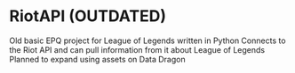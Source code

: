 # RiotAPI (OUTDATED)
 Old basic EPQ project for League of Legends written in Python
 Connects to the Riot API and can pull information from it about League of Legends
 Planned to expand using assets on Data Dragon
